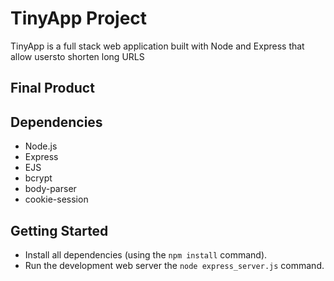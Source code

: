 # TinyApp Project

TinyApp is a full stack web application built with Node and Express that allow usersto shorten long URLS

## Final Product

## Dependencies

- Node.js
- Express
- EJS
- bcrypt
- body-parser
- cookie-session

## Getting Started

- Install all dependencies (using the `npm install` command).
- Run the development web server the `node express_server.js` command.